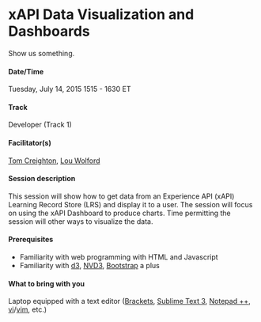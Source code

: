 # xAPI Data Visualization and Dashboards

Show us something. 

#### Date/Time
Tuesday, July 14, 2015
1515 - 1630 ET

#### Track
Developer (Track 1)

#### Facilitator(s)
[Tom Creighton](https://www.linkedin.com/pub/tom-creighton/16/9b7/14), [Lou Wolford](https://www.linkedin.com/pub/lou-wolford/42/747/623) 

#### Session description
This session will show how to get data from an Experience API (xAPI) Learning Record Store (LRS) and display it to a user. The session will focus on using the xAPI Dashboard to produce charts. Time permitting the session will other ways to visualize the data.

#### Prerequisites 
* Familiarity with web programming with HTML and Javascript
* Familiarity with [d3](http://d3js.org/), [NVD3](http://nvd3.org/), [Bootstrap](http://getbootstrap.com/) a plus

#### What to bring with you
Laptop equipped with a text editor ([Brackets](http://brackets.io/), [Sublime Text 3](http://www.sublimetext.com/), [Notepad ++](https://notepad-plus-plus.org/), [vi](http://ex-vi.sourceforge.net/)/[vim](http://vim.sourceforge.net/), etc.) 